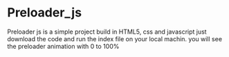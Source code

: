 # Preloader_js
Preloader js is a simple project build in HTML5, css and javascript
just download the code and run the index file on your local machin.
you will see the preloader animation with 0 to 100%
